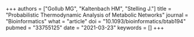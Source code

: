+++
authors = ["Gollub MG", "Kaltenbach HM", "Stelling J."]
title = "Probabilistic Thermodynamic Analysis of Metabolic Networks"
journal = "Bioinformatics"
what = "article"
doi = "10.1093/bioinformatics/btab194"
pubmed = "33755125"
date = "2021-03-23"
keywords = []
+++

